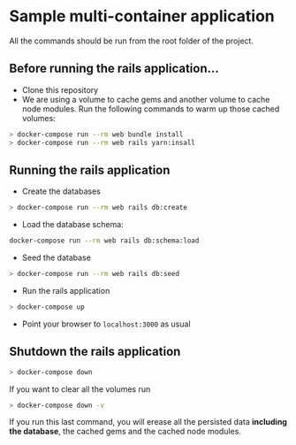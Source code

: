 # Sample multi-container application

All the commands should be run from the root folder of the project.

## Before running the rails application...

* Clone this repository
* We are using a volume to cache gems and another volume to cache node modules. Run the following commands to warm
  up those cached volumes:

```bash 
> docker-compose run --rm web bundle install
> docker-compose run --rm web rails yarn:insall
```


## Running the rails application

* Create the databases

```bash
> docker-compose run --rm web rails db:create
```

* Load the database schema:

```bash
docker-compose run --rm web rails db:schema:load
```

* Seed the database

```bash
> docker-compose run --rm web rails db:seed
```

* Run the rails application

```bash
> docker-compose up
```

* Point your browser to `localhost:3000` as usual


## Shutdown the rails application

```bash
> docker-compose down
```

If you want to clear all the volumes run

```bash 
> docker-compose down -v
```

If you run this last command, you will erease all the persisted data **including the database**, the cached gems and the cached node modules.

